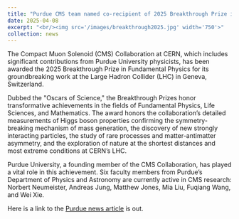 ```yaml
---
title: "Purdue CMS team named co-recipient of 2025 Breakthrough Prize in Fundamental Physics"
date: 2025-04-08
excerpt: "<br/><img src='/images/breakthrough2025.jpg' width='750'>"
collection: news
---
```


The Compact Muon Solenoid (CMS) Collaboration at CERN, which includes significant contributions from Purdue University physicists, has been awarded the 2025 Breakthrough Prize in Fundamental Physics for its groundbreaking work at the Large Hadron Collider (LHC) in Geneva, Switzerland.

Dubbed the "Oscars of Science," the Breakthrough Prizes honor transformative achievements in the fields of Fundamental Physics, Life Sciences, and Mathematics. The award honors the collaboration’s detailed measurements of Higgs boson properties confirming the symmetry-breaking mechanism of mass generation, the discovery of new strongly interacting particles, the study of rare processes and matter-antimatter asymmetry, and the exploration of nature at the shortest distances and most extreme conditions at CERN’s LHC.

Purdue University, a founding member of the CMS Collaboration, has played a vital role in this achievement. Six faculty members from Purdue’s Department of Physics and Astronomy are currently active in CMS research: Norbert Neumeister, Andreas Jung, Matthew Jones, Mia Liu, Fuqiang Wang, and Wei Xie.
 
Here is a link to the [Purdue news article](https://www.physics.purdue.edu/news/2025/purdue-cms-team-named-co-recipient-of-2025-breakthrough-prize-in-fundamental-physics.html) is out. 
